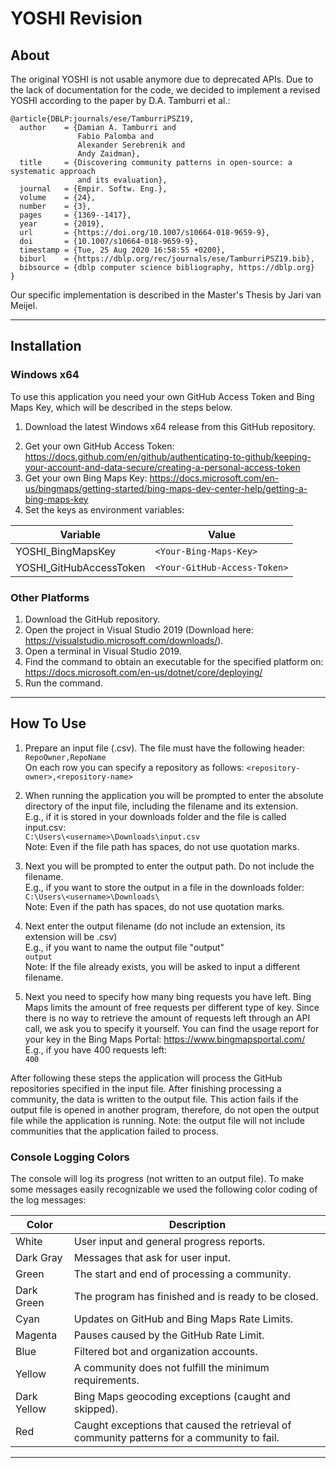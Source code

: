 ﻿# YOSHI Revision #

## About ##

[//]: # (TODO: give an explanation of YOSHI)

The original YOSHI is not usable anymore due to deprecated APIs. Due to the lack of documentation for the code, we decided to implement a revised YOSHI according to the paper by D.A. Tamburri et al.: 
```
@article{DBLP:journals/ese/TamburriPSZ19,
  author    = {Damian A. Tamburri and
               Fabio Palomba and
               Alexander Serebrenik and
               Andy Zaidman},
  title     = {Discovering community patterns in open-source: a systematic approach
               and its evaluation},
  journal   = {Empir. Softw. Eng.},
  volume    = {24},
  number    = {3},
  pages     = {1369--1417},
  year      = {2019},
  url       = {https://doi.org/10.1007/s10664-018-9659-9},
  doi       = {10.1007/s10664-018-9659-9},
  timestamp = {Tue, 25 Aug 2020 16:58:55 +0200},
  biburl    = {https://dblp.org/rec/journals/ese/TamburriPSZ19.bib},
  bibsource = {dblp computer science bibliography, https://dblp.org}
}
```

Our specific implementation is described in the Master's Thesis by Jari van Meijel. 

[//]: # (TODO: Describe where to find the thesis.)

---
## Installation ##

### Windows x64 ###
To use this application you need your own GitHub Access Token and Bing Maps Key, which will be described in the steps below.
1. Download the latest Windows x64 release from this GitHub repository. 

[//]: # (TODO: upload a release to the GitHub repository.)

2. Get your own GitHub Access Token: https://docs.github.com/en/github/authenticating-to-github/keeping-your-account-and-data-secure/creating-a-personal-access-token 
3. Get your own Bing Maps Key: https://docs.microsoft.com/en-us/bingmaps/getting-started/bing-maps-dev-center-help/getting-a-bing-maps-key
4. Set the keys as environment variables:

| Variable                | Value                            |
| -----------------       | -------------------------------- |
| YOSHI_BingMapsKey       | ```<Your-Bing-Maps-Key>```       |
| YOSHI_GitHubAccessToken | ```<Your-GitHub-Access-Token>``` |

### Other Platforms ### 

1. Download the GitHub repository.
2. Open the project in Visual Studio 2019 (Download here: https://visualstudio.microsoft.com/downloads/). 
3. Open a terminal in Visual Studio 2019.
4. Find the command to obtain an executable for the specified platform on: https://docs.microsoft.com/en-us/dotnet/core/deploying/
5. Run the command.<br />

---
## How To Use ##

1. Prepare an input file (.csv). The file must have the following header: ```RepoOwner,RepoName```<br />
On each row you can specify a repository as follows: ```<repository-owner>,<repository-name>```

2. When running the application you will be prompted to enter the absolute directory of the input file, including the filename and its extension. <br /> 
E.g., if it is stored in your downloads folder and the file is called input.csv:<br />
    ```C:\Users\<username>\Downloads\input.csv```<br />
Note: Even if the file path has spaces, do not use quotation marks.
3. Next you will be prompted to enter the output path. Do not include the filename.<br />
E.g., if you want to store the output in a file in the downloads folder: <br />
    ```C:\Users\<username>\Downloads\```<br />
Note: Even if the path has spaces, do not use quotation marks.
4. Next enter the output filename (do not include an extension, its extension will be .csv)<br />
E.g., if you want to name the output file "output"<br />
    ```output```<br />
Note: If the file already exists, you will be asked to input a different filename.
5. Next you need to specify how many bing requests you have left. Bing Maps limits the amount of free requests per different type of key. Since there is no way to retrieve the amount of requests left through an API call, we ask you to specify it yourself. You can find the usage report for your key in the Bing Maps Portal: https://www.bingmapsportal.com/<br /> 
E.g., if you have 400 requests left:<br />
    ```400```

After following these steps the application will process the GitHub repositories specified in the input file. After finishing processing a community, the data is written to the output file. This action fails if the output file is opened in another program, therefore, do not open the output file while the application is running. Note: the output file will not include communities that the application failed to process.

### Console Logging Colors ###

The console will log its progress (not written to an output file). To make some messages easily recognizable we used the following color coding of the log messages:

| Color       | Description                                                                                |
| ----------- | ------------------------------------------------------------------------------------------ |
| White       | User input and general progress reports.                                                   |
| Dark Gray   | Messages that ask for user input.                                                          |
| Green       | The start and end of processing a community.                                               |
| Dark Green  | The program has finished and is ready to be closed.                                        |
| Cyan        | Updates on GitHub and Bing Maps Rate Limits.                                               |
| Magenta     | Pauses caused by the GitHub Rate Limit.                                                    |
| Blue        | Filtered bot and organization accounts.                                                    |
| Yellow      | A community does not fulfill the minimum requirements.                                     |
| Dark Yellow | Bing Maps geocoding exceptions (caught and skipped).                                       |
| Red         | Caught exceptions that caused the retrieval of community patterns for a community to fail. |

---
